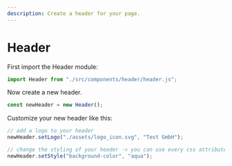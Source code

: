 ```yaml
---
description: Create a header for your page.
---
```


# Header

First import the Header module:

```javascript
import Header from "./src/components/header/header.js";
```

Now create a new header.

```javascript
const newHeader = new Header();
```

Customize your new header like this:

```javascript
// add a logo to your header
newHeader.setLogo("./assets/logo_icon.svg", "Test GmbH");

// change the styling of your header -> you can use every css attribute
newHeader.setStyle("background-color", "aqua");

```
